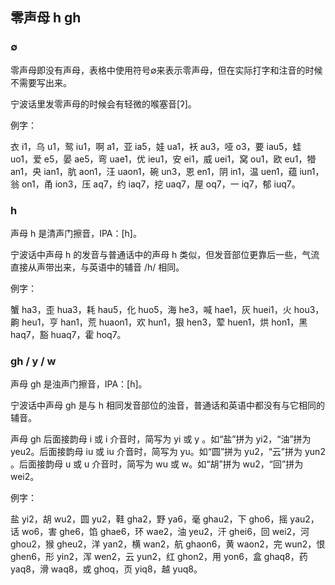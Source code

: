 ## 零声母 h gh

### ∅

零声母即没有声母，表格中使用符号∅来表示零声母，但在实际打字和注音的时候不需要写出来。

宁波话里发零声母的时候会有轻微的喉塞音\[ʔ\]。

例字：

衣 i1，乌 u1，鸳 iu1，啊 a1，亚 ia5，娃 ua1，袄 au3，哑 o3，要 iau5，蛙 uo1，爱 e5，晏 ae5，弯 uae1，优 ieu1，安 ei1，威 uei1，窝 ou1，欧 eu1，㹙 an1，央 ian1，肮 aon1，汪 uaon1，碗 un3，恩 en1，阴 in1，温 uen1，蕴 iun1，翁 on1，甬 ion3，压 aq7，约 iaq7，挖 uaq7，屋 oq7，一 iq7，郁 iuq7。

### h

声母 h 是清声门擦音，IPA：\[h\]。

宁波话中声母 h 的发音与普通话中的声母 h 类似，但发音部位更靠后一些，气流直接从声带出来，与英语中的辅音 /h/ 相同。

例字：

蟹 ha3，歪 hua3，耗 hau5，化 huo5，海 he3，喊 hae1，灰 huei1，火 hou3，齁 heu1，亨 han1，荒 huaon1，欢 hun1，狠 hen3，荤 huen1，烘 hon1，黑 haq7，豁 huaq7，霍 hoq7。

### gh / y / w

声母 gh 是浊声门擦音，IPA：\[ɦ\]。

宁波话中声母 gh 是与 h 相同发音部位的浊音，普通话和英语中都没有与它相同的辅音。

声母 gh 后面接韵母 i 或 i 介音时，简写为 yi 或 y 。如“盐”拼为 yi2，“油”拼为 yeu2。后面接韵母 iu 或 iu 介音时，简写为 yu。如“圆”拼为 yu2，“云”拼为 yun2 。后面接韵母 u 或 u 介音时，简写为 wu 或 w。如“胡”拼为 wu2，“回”拼为 wei2。

例字：

盐 yi2，胡 wu2，圆 yu2，鞋 gha2，野 ya6，毫 ghau2，下 gho6，摇 yau2，话 wo6，害 ghe6，馅 ghae6，环 wae2，油 yeu2，汗 ghei6，回 wei2，河 ghou2，猴 gheu2，洋 yan2，横 wan2，航 ghaon6，黄 waon2，完 wun2，恨 ghen6，形 yin2，浑 wen2，云 yun2，红 ghon2，用 yon6，盒 ghaq8，药 yaq8，滑 waq8，或 ghoq，页 yiq8，越 yuq8。